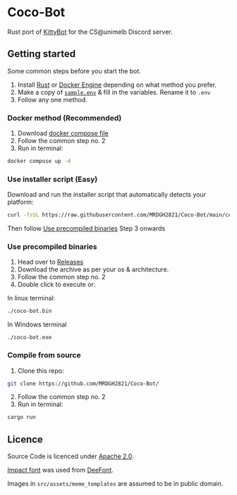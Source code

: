 # Coco-Bot

Rust port of [KittyBot](https://github.com/olliequ/KittyBot) for the CS@unimelb Discord server.

## Getting started

Some common steps before you start the bot.

1. Install [Rust](https://www.rust-lang.org/learn/get-started) or [Docker Engine](https://docs.docker.com/engine/install/) depending on what method you prefer.
2. Make a copy of [`sample.env`](./sample.env) & fill in the variables. Rename it to `.env`
3. Follow any one method.

### Docker method (Recommended)

1. Download [docker compose file](./docker-compose.yml)
2. Follow the common step no. 2
3. Run in terminal:

```sh
docker compose up -d
```

### Use installer script (Easy)

Download and run the installer script that automatically detects your platform:

```sh
curl -fsSL https://raw.githubusercontent.com/MRDGH2821/Coco-Bot/main/coco-installer.sh | sh
```

Then follow [Use precompiled binaries](#use-precompiled-binaries) Step 3 onwards

### Use precompiled binaries

1. Head over to [Releases](https://github.com/MRDGH2821/Coco-Bot/releases)
2. Download the archive as per your os & architecture.
3. Follow the common step no. 2
4. Double click to execute or:

In linux terminal:

```sh
./coco-bot.bin
```

In Windows terminal

```pwsh
./coco-bot.exe
```

### Compile from source

1. Clone this repo:

```sh
git clone https://github.com/MRDGH2821/Coco-Bot/
```

2. Follow the common step no. 2
3. Run in terminal:

```sh
cargo run
```

## Licence

Source Code is licenced under [Apache 2.0](./LICENCE.txt).

[Impact font](./src/assets/fonts/unicode-impact.ttf) was used from [DeeFont](https://www.deefont.com/impact-font/).

Images in `src/assets/meme_templates` are assumed to be in public domain.
